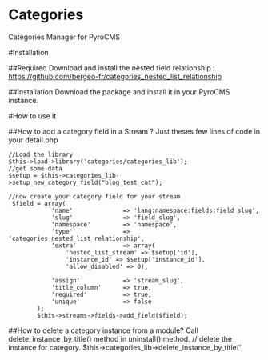 Categories
==========

Categories Manager for PyroCMS

#Installation

##Required
Download and install the nested field relationship : https://github.com/bergeo-fr/categories_nested_list_relationship

##Installation 
Download the package and install it in your PyroCMS instance.


#How to use it 

##How to add a category field in a Stream ?
Just theses few lines of code in your detail.php

    //Load the library 
    $this->load->library('categories/categories_lib');
    //get some data
    $setup = $this->categories_lib->setup_new_category_field("blog_test_cat");
    
    //now create your category field for your stream
     $field = array(
                'name'              => 'lang:namespace:fields:field_slug',
                'slug'              => 'field_slug',
                'namespace'         => 'namespace',
                'type'              => 'categories_nested_list_relationship',
                'extra'             => array(
                    'nested_list_stream' => $setup['id'],
                    'instance_id' => $setup['instance_id'], 
                    'allow_disabled' => 0),
                
                'assign'            => 'stream_slug',
                'title_column'      => true,
                'required'          => true,
                'unique'            => false
            );
            $this->streams->fields->add_field($field);

##How to delete a category instance from a module?
Call delete_instance_by_title() method in uninstall() method.
    // delete the instance for category.
    $this->categories_lib->delete_instance_by_title('<title>');
    
##How to add a category menu in my module ?

You need to load the library in info() method in the detail.php
    $this->load->library('categories/categories_lib');
and get the url of your instance by calling this method : (NB the name in the parameter is the name used when you create the field

     'sections'  => array(
                'categories' => array(
                    'name'  => 'Categories',
                    'uri'   => $this->categories_lib->get_instance_manager_link('blog_test_cat'),
                ),


##Thanks
This module contains some snippets of code of Ryan Thompson's module, who allowed me to use it. 
I strongly recommend you to have a look on his modules.
